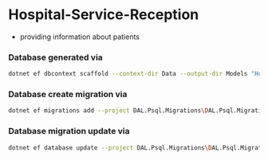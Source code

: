 # Hospital-Service-Reception
- providing information about patients


### Database generated via 
```bash
dotnet ef dbcontext scaffold --context-dir Data --output-dir Models "Host=localhost;Username=postgres;Password=postgres;Database=hospital" Npgsql.EntityFrameworkCore.PostgreSQL
```

### Database create migration via
```bash
dotnet ef migrations add --project DAL.Psql.Migrations\DAL.Psql.Migrations.csproj --startup-project reception\reception.csproj --context DataAccessLayer.Data.HospitalContext --configuration Debug Initial --output-dir ..\DAL.Psql.Migrations
```

### Database migration update via
```bash
dotnet ef database update --project DAL.Psql.Migrations\DAL.Psql.Migrations.csproj --startup-project reception\reception.csproj --context DataAccessLayer.Data.HospitalContext --configuration Debug 20241209183919_Initial
```
